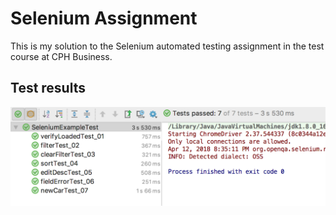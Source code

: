 # Selenium Assignment
This is my solution to the Selenium automated testing assignment in the test course at CPH Business. 

## Test results
![test-results](https://github.com/dbdness/selenium-assignment/blob/master/test-results.png)
